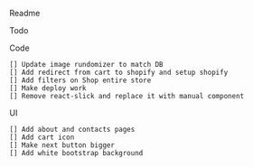 Readme

Todo

Code
    
    [] Update image rundomizer to match DB    
    [] Add redirect from cart to shopify and setup shopify
    [] Add filters on Shop entire store
    [] Make deploy work    
    [] Remove react-slick and replace it with manual component
UI
    
    [] Add about and contacts pages
    [] Add cart icon
    [] Make next button bigger
    [] Add white bootstrap background
   
